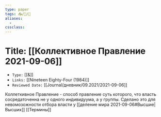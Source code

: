 ```yaml
---
type: paper
tags: 📥️/📜️/🧪
aliases:
  - 
cssclass: 
---
```




# Title: **[[Коллективное Правление 2021-09-06]]**
- `Type:` [[&]]
- `Links:` [[Nineteen Eighty-Four (1984)]]
- `Reviewed Date:` [[Journal/дневник/09.2021/2021-09-06]]

Коллеткивное Правление - способ правление суть которого, что власть сосредаточенна не у одного индивидуума, а у группы. Сделано это для невомозожности отбора власти у [[деление мира 2021-09-06#Высшие|Высших]]
[[Термины]]